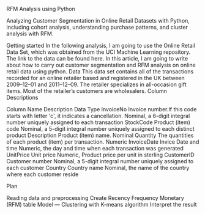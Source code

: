 RFM Analysis using Python

Analyzing Customer Segmentation in Online Retail Datasets with Python, including cohort analysis, understanding purchase patterns, and cluster analysis with RFM.



Getting started In the following analysis, I am going to use the Online Retail Data Set, which was obtained from the UCI Machine Learning repository. The link to the data can be found here. In this article, I am going to write about how to carry out customer segmentation and RFM analysis on online retail data using python. Data This data set contains all of the transactions recorded for an online retailer based and registered in the UK between 2009–12–01 and 2011–12–09. The retailer specializes in all-occasion gift items. Most of the retailer’s customers are wholesalers. Column Descriptions


Column Name	Description	Data Type
InvoiceNo	Invoice number.If this code starts with letter 'c', it indicates a cancellation.	Nominal, a 6-digit integral number uniquely assigned to each transaction
StockCode	Product (item) code	Nominal, a 5-digit integral number uniquely assigned to each distinct product
Description	Product (item) name.	Nominal
Quantity	The quantities of each product (item) per transaction.	Numeric
InvoiceDate	Invice Date and time	Numeric, the day and time when each transaction was generated
UnitPrice	Unit price	Numeric, Product price per unit in sterling
CustomerID	Customer number	Nominal, a 5-digit integral number uniquely assigned to each customer
Country	Country name	Nominal, the name of the country where each customer reside

Plan

Reading data and preprocessing
Create Recency Frequency Monetary (RFM) table
Model — Clustering with K-means algorithm
Interpret the result
